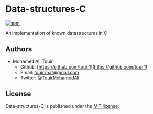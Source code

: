 # Data-structures-C
[![npm](https://img.shields.io/npm/l/date-2.svg?style=flat-square)](https://github.com/touir1/Data-structures-C/blob/master/LICENSE)

An implementation of known datastructures in C

## Authors ##

* Mohamed Ali Touir
  * Github: [https://github.com/touir1](https://github.com/touir1)
  * Email: [touir.mat@gmail.com](mailto:touir.mat@gmail.com)
  * Twitter: [@TouirMohamedAli](https://twitter.com/TouirMohamedAli)

## License ##

Data-structures-C is published under the [MIT license](http://www.opensource.org/licenses/mit-license).
